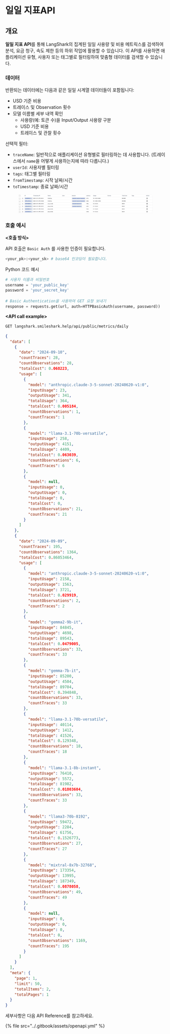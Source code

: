 # 일일 지표API

## 개요

**일일 지표 API**를 통해 LangShark의 집계된 일일 사용량 및 비용 메트릭스를 검색하여 분석, 요금 청구, 속도 제한 등의 하위 작업에 활용할 수 있습니다. 이 API를 사용하면 애플리케이션 유형, 사용자 또는 태그별로 필터링하여 맞춤형 데이터를 검색할 수 있습니다.

### 데이터

반환되는 데이터에는 다음과 같은 일일 시계열 데이터들이 포함됩니다:

* USD 기준 비용
* 트레이스 및 Observation 횟수
* 모델 이름별 세부 내역 확인
  * 사용량(예: 토큰 수)을 Input/Output 사용량 구분
  * USD 기준 비용
  * 트레이스 및 관찰 횟수

선택적 필터:

* `traceName`: 일반적으로 애플리케이션 유형별로 필터링하는 데 사용합니다. (트레이스에서 `name`을 어떻게 사용하는지에 따라 다릅니다.)
* `userId`: 사용자별 필터링
* `tags`: 태그별 필터링
* `fromTimestamp`: 시작 날짜/시간
* `toTimestamp`: 종료 날짜/시간

<figure><img src="../.gitbook/assets/image (3).png" alt=""><figcaption></figcaption></figure>

### 호출 예시

**<호출 방식>**

API 호출은 `Basic Auth` 를 사용한 인증이 필요합니다.

```bash
<your_pk>:<your_sk> # base64 인코딩이 필요합니다.
```

Python 코드 예시

```python
# 사용자 이름과 비밀번호
username = 'your_public_key'
password = 'your_secret_key'

# Basic Authentication을 사용하여 GET 요청 보내기
response = requests.get(url, auth=HTTPBasicAuth(username, password))
```

**\<API call example>**

```sh
GET langshark.smileshark.help/api/public/metrics/daily
```

```json
{
  "data": [
    {
      "date": "2024-09-10",
      "countTraces": 28,
      "countObservations": 28,
      "totalCost": 0.068223,
      "usage": [
        {
          "model": "anthropic.claude-3-5-sonnet-20240620-v1:0",
          "inputUsage": 23,
          "outputUsage": 341,
          "totalUsage": 364,
          "totalCost": 0.005184,
          "countObservations": 1,
          "countTraces": 1
        },
        {
          "model": "llama-3.1-70b-versatile",
          "inputUsage": 258,
          "outputUsage": 4151,
          "totalUsage": 4409,
          "totalCost": 0.063039,
          "countObservations": 6,
          "countTraces": 6
        },
        {
          "model": null,
          "inputUsage": 0,
          "outputUsage": 0,
          "totalUsage": 0,
          "totalCost": 0,
          "countObservations": 21,
          "countTraces": 21
        }
      ]
    },
    {
      "date": "2024-09-09",
      "countTraces": 195,
      "countObservations": 1364,
      "totalCost": 0.86053464,
      "usage": [
        {
          "model": "anthropic.claude-3-5-sonnet-20240620-v1:0",
          "inputUsage": 2158,
          "outputUsage": 1563,
          "totalUsage": 3721,
          "totalCost": 0.029919,
          "countObservations": 2,
          "countTraces": 2
        },
        {
          "model": "gemma2-9b-it",
          "inputUsage": 84845,
          "outputUsage": 4698,
          "totalUsage": 89543,
          "totalCost": 0.0479005,
          "countObservations": 33,
          "countTraces": 33
        },
        {
          "model": "gemma-7b-it",
          "inputUsage": 85200,
          "outputUsage": 4504,
          "totalUsage": 89704,
          "totalCost": 0.394848,
          "countObservations": 33,
          "countTraces": 33
        },
        {
          "model": "llama-3.1-70b-versatile",
          "inputUsage": 40114,
          "outputUsage": 1412,
          "totalUsage": 41526,
          "totalCost": 0.129348,
          "countObservations": 18,
          "countTraces": 18
        },
        {
          "model": "llama-3.1-8b-instant",
          "inputUsage": 76410,
          "outputUsage": 5572,
          "totalUsage": 81982,
          "totalCost": 0.01803604,
          "countObservations": 33,
          "countTraces": 33
        },
        {
          "model": "llama3-70b-8192",
          "inputUsage": 59472,
          "outputUsage": 2284,
          "totalUsage": 61756,
          "totalCost": 0.1526773,
          "countObservations": 27,
          "countTraces": 27
        },
        {
          "model": "mixtral-8x7b-32768",
          "inputUsage": 173354,
          "outputUsage": 13995,
          "totalUsage": 187349,
          "totalCost": 0.0878058,
          "countObservations": 49,
          "countTraces": 49
        },
        {
          "model": null,
          "inputUsage": 0,
          "outputUsage": 0,
          "totalUsage": 0,
          "totalCost": 0,
          "countObservations": 1169,
          "countTraces": 195
        }
      ]
    }
  ],
  "meta": {
    "page": 1,
    "limit": 50,
    "totalItems": 2,
    "totalPages": 1
  }
}
```

세부사항은 다음 API Reference를 참고하세요.

{% file src="../.gitbook/assets/openapi.yml" %}
